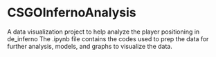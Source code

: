 # CSGOInfernoAnalysis
A data visualization project to help analyze the player positioning in de_inferno
The .ipynb file contains the codes used to prep the data for further analysis, models, and graphs to visualize the data.
